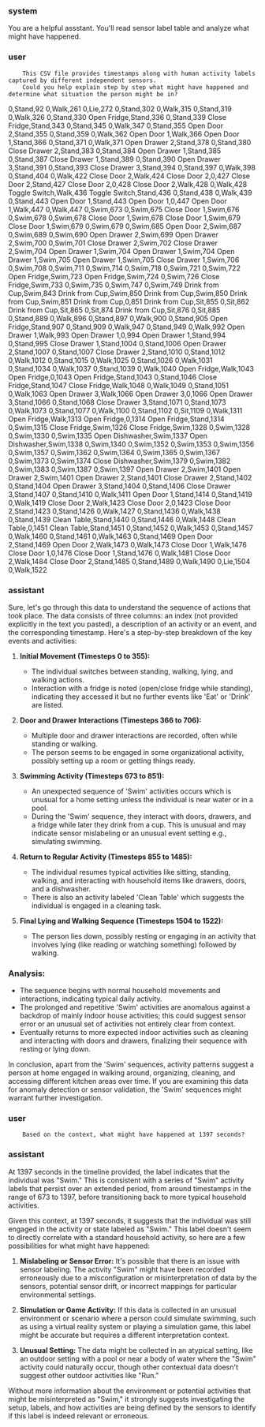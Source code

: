 ### system
You are a helpful assstant. You'll read sensor label table and analyze what might have happened.
### user

        This CSV file provides timestamps along with human activity labels captured by different independent sensors.
        Could you help explain step by step what might have happened and determine what situation the person might be in?
    
0,Stand,92
0,Walk,261
0,Lie,272
0,Stand,302
0,Walk,315
0,Stand,319
0,Walk,326
0,Stand,330
Open Fridge,Stand,336
0,Stand,339
Close Fridge,Stand,343
0,Stand,345
0,Walk,347
0,Stand,355
Open Door 2,Stand,355
0,Stand,359
0,Walk,362
Open Door 1,Walk,366
Open Door 1,Stand,366
0,Stand,371
0,Walk,371
Open Drawer 2,Stand,378
0,Stand,380
Close Drawer 2,Stand,383
0,Stand,384
Open Drawer 1,Stand,385
0,Stand,387
Close Drawer 1,Stand,389
0,Stand,390
Open Drawer 3,Stand,391
0,Stand,393
Close Drawer 3,Stand,394
0,Stand,397
0,Walk,398
0,Stand,404
0,Walk,422
Close Door 2,Walk,424
Close Door 2,0,427
Close Door 2,Stand,427
Close Door 2,0,428
Close Door 2,Walk,428
0,Walk,428
Toggle Switch,Walk,436
Toggle Switch,Stand,436
0,Stand,438
0,Walk,439
0,Stand,443
Open Door 1,Stand,443
Open Door 1,0,447
Open Door 1,Walk,447
0,Walk,447
0,Swim,673
0,Swim,675
Close Door 1,Swim,676
0,Swim,678
0,Swim,678
Close Door 1,Swim,678
Close Door 1,Swim,679
Close Door 1,Swim,679
0,Swim,679
0,Swim,685
Open Door 2,Swim,687
0,Swim,689
0,Swim,690
Open Drawer 2,Swim,699
Open Drawer 2,Swim,700
0,Swim,701
Close Drawer 2,Swim,702
Close Drawer 2,Swim,704
Open Drawer 1,Swim,704
Open Drawer 1,Swim,704
Open Drawer 1,Swim,705
Open Drawer 1,Swim,705
Close Drawer 1,Swim,706
0,Swim,708
0,Swim,711
0,Swim,714
0,Swim,718
0,Swim,721
0,Swim,722
Open Fridge,Swim,723
Open Fridge,Swim,724
0,Swim,726
Close Fridge,Swim,733
0,Swim,735
0,Swim,747
0,Swim,749
Drink from Cup,Swim,843
Drink from Cup,Swim,850
Drink from Cup,Swim,850
Drink from Cup,Swim,851
Drink from Cup,0,851
Drink from Cup,Sit,855
0,Sit,862
Drink from Cup,Sit,865
0,Sit,874
Drink from Cup,Sit,876
0,Sit,885
0,Stand,889
0,Walk,896
0,Stand,897
0,Walk,900
0,Stand,905
Open Fridge,Stand,907
0,Stand,909
0,Walk,947
0,Stand,949
0,Walk,992
Open Drawer 1,Walk,993
Open Drawer 1,0,994
Open Drawer 1,Stand,994
0,Stand,995
Close Drawer 1,Stand,1004
0,Stand,1006
Open Drawer 2,Stand,1007
0,Stand,1007
Close Drawer 2,Stand,1010
0,Stand,1012
0,Walk,1012
0,Stand,1015
0,Walk,1025
0,Stand,1026
0,Walk,1031
0,Stand,1034
0,Walk,1037
0,Stand,1039
0,Walk,1040
Open Fridge,Walk,1043
Open Fridge,0,1043
Open Fridge,Stand,1043
0,Stand,1046
Close Fridge,Stand,1047
Close Fridge,Walk,1048
0,Walk,1049
0,Stand,1051
0,Walk,1063
Open Drawer 3,Walk,1066
Open Drawer 3,0,1066
Open Drawer 3,Stand,1066
0,Stand,1068
Close Drawer 3,Stand,1071
0,Stand,1073
0,Walk,1073
0,Stand,1077
0,Walk,1100
0,Stand,1102
0,Sit,1109
0,Walk,1311
Open Fridge,Walk,1313
Open Fridge,0,1314
Open Fridge,Stand,1314
0,Swim,1315
Close Fridge,Swim,1326
Close Fridge,Swim,1328
0,Swim,1328
0,Swim,1330
0,Swim,1335
Open Dishwasher,Swim,1337
Open Dishwasher,Swim,1338
0,Swim,1340
0,Swim,1352
0,Swim,1353
0,Swim,1356
0,Swim,1357
0,Swim,1362
0,Swim,1364
0,Swim,1365
0,Swim,1367
0,Swim,1373
0,Swim,1374
Close Dishwasher,Swim,1379
0,Swim,1382
0,Swim,1383
0,Swim,1387
0,Swim,1397
Open Drawer 2,Swim,1401
Open Drawer 2,Swim,1401
Open Drawer 2,Stand,1401
Close Drawer 2,Stand,1402
0,Stand,1404
Open Drawer 3,Stand,1404
0,Stand,1406
Close Drawer 3,Stand,1407
0,Stand,1410
0,Walk,1411
Open Door 1,Stand,1414
0,Stand,1419
0,Walk,1419
Close Door 2,Walk,1423
Close Door 2,0,1423
Close Door 2,Stand,1423
0,Stand,1426
0,Walk,1427
0,Stand,1436
0,Walk,1438
0,Stand,1439
Clean Table,Stand,1440
0,Stand,1446
0,Walk,1448
Clean Table,0,1451
Clean Table,Stand,1451
0,Stand,1452
0,Walk,1453
0,Stand,1457
0,Walk,1460
0,Stand,1461
0,Walk,1463
0,Stand,1469
Open Door 2,Stand,1469
Open Door 2,Walk,1473
0,Walk,1473
Close Door 1,Walk,1476
Close Door 1,0,1476
Close Door 1,Stand,1476
0,Walk,1481
Close Door 2,Walk,1484
Close Door 2,Stand,1485
0,Stand,1489
0,Walk,1490
0,Lie,1504
0,Walk,1522

### assistant
Sure, let's go through this data to understand the sequence of actions that took place. The data consists of three columns: an index (not provided explicitly in the text you pasted), a description of an activity or an event, and the corresponding timestamp. Here's a step-by-step breakdown of the key events and activities:

1. **Initial Movement (Timesteps 0 to 355):**
   - The individual switches between standing, walking, lying, and walking actions.
   - Interaction with a fridge is noted (open/close fridge while standing), indicating they accessed it but no further events like 'Eat' or 'Drink' are listed.

2. **Door and Drawer Interactions (Timesteps 366 to 706):**
   - Multiple door and drawer interactions are recorded, often while standing or walking.
   - The person seems to be engaged in some organizational activity, possibly setting up a room or getting things ready.

3. **Swimming Activity (Timesteps 673 to 851):**
   - An unexpected sequence of 'Swim' activities occurs which is unusual for a home setting unless the individual is near water or in a pool.
   - During the 'Swim' sequence, they interact with doors, drawers, and a fridge while later they drink from a cup. This is unusual and may indicate sensor mislabeling or an unusual event setting e.g., simulating swimming.

4. **Return to Regular Activity (Timesteps 855 to 1485):**
   - The individual resumes typical activities like sitting, standing, walking, and interacting with household items like drawers, doors, and a dishwasher.
   - There is also an activity labeled 'Clean Table' which suggests the individual is engaged in a cleaning task.

5. **Final Lying and Walking Sequence (Timesteps 1504 to 1522):**
   - The person lies down, possibly resting or engaging in an activity that involves lying (like reading or watching something) followed by walking.

### Analysis:
- The sequence begins with normal household movements and interactions, indicating typical daily activity.
- The prolonged and repetitive 'Swim' activities are anomalous against a backdrop of mainly indoor house activities; this could suggest sensor error or an unusual set of activities not entirely clear from context.
- Eventually returns to more expected indoor activities such as cleaning and interacting with doors and drawers, finalizing their sequence with resting or lying down.

In conclusion, apart from the 'Swim' sequences, activity patterns suggest a person at home engaged in walking around, organizing, cleaning, and accessing different kitchen areas over time. If you are examining this data for anomaly detection or sensor validation, the 'Swim' sequences might warrant further investigation.
### user

        Based on the context, what might have happened at 1397 seconds?
    
### assistant
At 1397 seconds in the timeline provided, the label indicates that the individual was "Swim." This is consistent with a series of "Swim" activity labels that persist over an extended period, from around timestamps in the range of 673 to 1397, before transitioning back to more typical household activities.

Given this context, at 1397 seconds, it suggests that the individual was still engaged in the activity or state labeled as "Swim." This label doesn't seem to directly correlate with a standard household activity, so here are a few possibilities for what might have happened:

1. **Mislabeling or Sensor Error:** It's possible that there is an issue with sensor labeling. The activity "Swim" might have been recorded erroneously due to a misconfiguration or misinterpretation of data by the sensors, potential sensor drift, or incorrect mappings for particular environmental settings.

2. **Simulation or Game Activity:** If this data is collected in an unusual environment or scenario where a person could simulate swimming, such as using a virtual reality system or playing a simulation game, this label might be accurate but requires a different interpretation context.

3. **Unusual Setting:** The data might be collected in an atypical setting, like an outdoor setting with a pool or near a body of water where the "Swim" activity could naturally occur, though other contextual data doesn't suggest other outdoor activities like "Run."

Without more information about the environment or potential activities that might be misinterpreted as "Swim," it strongly suggests investigating the setup, labels, and how activities are being defined by the sensors to identify if this label is indeed relevant or erroneous.
